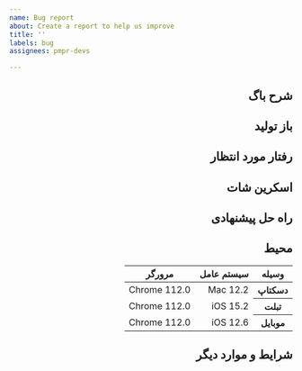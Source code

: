 ```yaml
---
name: Bug report
about: Create a report to help us improve
title: ''
labels: bug
assignees: pmpr-devs

---
```


<div dir=rtl align=right>

## شرح باگ


## باز تولید


## رفتار مورد انتظار


## اسکرین شات

    
## راه حل پیشنهادی


## محیط

<table>
    <thead>
        <tr>
            <th>وسیله</th>
            <th>سیستم عامل</th>
            <th>مرورگر</th>
        </tr>
    </thead>
    <tbody>
        <tr>
            <th>دسکتاپ</th>
            <td>Mac 12.2</td>
            <td>Chrome 112.0</td>
        </tr>
        <tr>
            <th>تبلت</th>
            <td>iOS 15.2</td>
            <td>Chrome 112.0</td>
        </tr>
        <tr>
            <th>موبایل</th>
            <td>iOS 12.6</td>
            <td>Chrome 112.0</td>
        </tr>
    </tbody>
</table>

## شرایط و موارد دیگر

</div>

